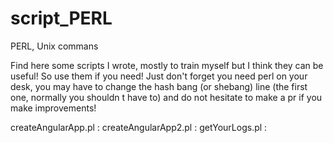 # script_PERL

PERL, Unix commans

Find here some scripts I wrote, mostly to train myself but I think they can be useful! So use them if you need! Just don't forget you need perl on your desk, you may have to change the hash bang (or shebang) line (the first one, normally you shouldn t have to) and do not hesitate to make a pr if you make improvements!

createAngularApp.pl   :
createAngularApp2.pl  :
getYourLogs.pl        :
